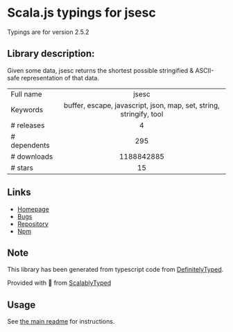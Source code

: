 
# Scala.js typings for jsesc

Typings are for version 2.5.2

## Library description:
Given some data, jsesc returns the shortest possible stringified & ASCII-safe representation of that data.

|                    |                 |
| ------------------ | :-------------: |
| Full name          | jsesc |
| Keywords           | buffer, escape, javascript, json, map, set, string, stringify, tool |
| # releases         | 4 |
| # dependents       | 295 |
| # downloads        | 1188842885 |
| # stars            | 15 |

## Links
- [Homepage](https://mths.be/jsesc)
- [Bugs](https://github.com/mathiasbynens/jsesc/issues)
- [Repository](https://github.com/mathiasbynens/jsesc)
- [Npm](https://www.npmjs.com/package/jsesc)
    


## Note
This library has been generated from typescript code from [DefinitelyTyped](https://definitelytyped.org).

Provided with :purple_heart: from [ScalablyTyped](https://github.com/oyvindberg/ScalablyTyped)

## Usage
See [the main readme](../../readme.md) for instructions.


